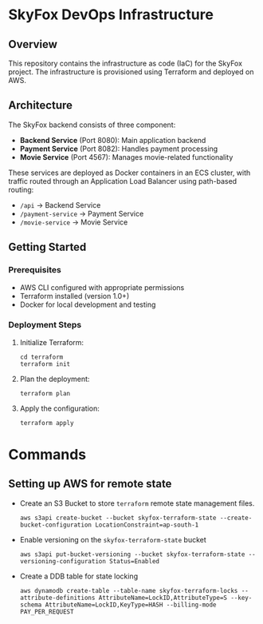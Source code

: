 # SkyFox DevOps Infrastructure

## Overview

This repository contains the infrastructure as code (IaC) for the SkyFox project. The infrastructure is provisioned using Terraform and deployed on AWS.

## Architecture

The SkyFox backend consists of three component:
- **Backend Service** (Port 8080): Main application backend
- **Payment Service** (Port 8082): Handles payment processing
- **Movie Service** (Port 4567): Manages movie-related functionality

These services are deployed as Docker containers in an ECS cluster, with traffic routed through an Application Load Balancer using path-based routing:
- `/api` → Backend Service
- `/payment-service` → Payment Service
- `/movie-service` → Movie Service

## Getting Started

### Prerequisites

- AWS CLI configured with appropriate permissions
- Terraform installed (version 1.0+)
- Docker for local development and testing

### Deployment Steps

1. Initialize Terraform:
   ```
   cd terraform
   terraform init
   ```

2. Plan the deployment:
   ```
   terraform plan
   ```

3. Apply the configuration:
   ```
   terraform apply
   ```

# Commands 
## Setting up AWS for remote state
- Create an S3 Bucket to store `terraform` remote state management files.
    ```
    aws s3api create-bucket --bucket skyfox-terraform-state --create-bucket-configuration LocationConstraint=ap-south-1
    ```
- Enable versioning on the `skyfox-terraform-state` bucket
    ```
    aws s3api put-bucket-versioning --bucket skyfox-terraform-state --versioning-configuration Status=Enabled
    ```
- Create a DDB table for state locking
    ```
    aws dynamodb create-table --table-name skyfox-terraform-locks --attribute-definitions AttributeName=LockID,AttributeType=S --key-schema AttributeName=LockID,KeyType=HASH --billing-mode PAY_PER_REQUEST
    ```